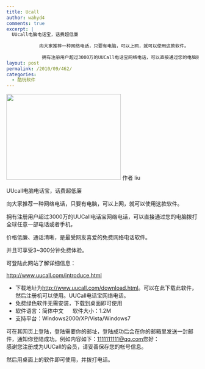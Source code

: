 ```yaml
---
title: Ucall
author: wahyd4
comments: true
excerpt: |
  UUcall电脑电话宝，话费超低廉
  
            向大家推荐一种网络电话，只要有电脑，可以上网，就可以使用这款软件。
  
             拥有注册用户超过3000万的UUCall电话宝网络电话，可以直接通过您的电脑拨打全球任意一部电话或者手机，
layout: post
permalink: /2010/09/462/
categories:
  - 酷玩软件
---
```

[<img class="alignleft size-medium wp-image-463" title="7f9fbd82614149e7bc3e1ecb" src="http://www.junv.info/wp-content/uploads/2010/09/7f9fbd82614149e7bc3e1ecb1-300x225.jpg" alt="" width="300" height="225" />][1] 作者 liu

UUcall电脑电话宝，话费超低廉

向大家推荐一种网络电话，只要有电脑，可以上网，就可以使用这款软件。

拥有注册用户超过3000万的UUCall电话宝网络电话，可以直接通过您的电脑拨打全球任意一部电话或者手机，

价格低廉、通话清晰，是最受网友喜爱的免费网络电话软件。

并且可享受3~300分钟免费体验。

可登陆此网站了解详细信息：

<http://www.uucall.com/introduce.html>

*   下载地址为<http://www.uucall.com/download.html>。可以在此下载此软件，然后注册机可以使用。UUCall电话宝网络电话。
*   免费绿色软件无需安装，下载到桌面即可使用
*   软件语言：简体中文      软件大小：1.2M
*   支持平台：Windows2000/XP/Vista/Windows7

可在其网页上登陆，登陆需要你的邮址，登陆成功后会在你的邮箱里发送一封邮件，通知你登陆成功。例如内容如下：<1111111111@qq.com>您好：  
感谢您注册成为UUCall的会员，请妥善保存您的帐号信息。

然后用桌面上的软件即可使用，并拨打电话。

 [1]: http://www.junv.info/wp-content/uploads/2010/09/7f9fbd82614149e7bc3e1ecb1.jpg
